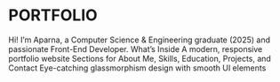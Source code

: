 # PORTFOLIO
Hi! I’m Aparna, a Computer Science &amp; Engineering graduate (2025) and passionate Front-End Developer. What’s Inside A modern, responsive portfolio website  Sections for About Me, Skills, Education, Projects, and Contact  Eye-catching glassmorphism design with smooth UI elements
